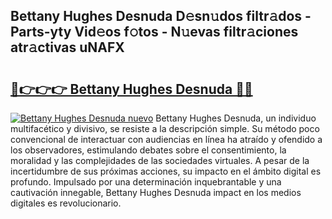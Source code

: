 ## Bettany Hughes Desnuda D𝚎sn𝚞dos filtr𝚊dos - Parts-yty Vid𝚎os f𝚘tos - N𝚞evas filtr𝚊ciones atr𝚊ctivas uNAFX

# <h2><a href="http://mb9ufos.tromn.icu/?c=Bettany+Hughes+Desnuda">🔗👉👉👉 Bettany Hughes Desnuda 🔗🔗</a></h2>

[![Bettany Hughes Desnuda nuevo](https://i.imgur.com/pEAQMta.gif)](http://mb9ufos.tromn.icu/?c=Bettany+Hughes+Desnuda)
Bettany Hughes Desnuda, un individuo multifacético y divisivo, se resiste a la descripción simple. Su método poco convencional de interactuar con audiencias en línea ha atraído y ofendido a los observadores, estimulando debates sobre el consentimiento, la moralidad y las complejidades de las sociedades virtuales. A pesar de la incertidumbre de sus próximas acciones, su impacto en el ámbito digital es profundo. Impulsado por una determinación inquebrantable y una cautivación innegable, Bettany Hughes Desnuda impact en los medios digitales es revolucionario.
